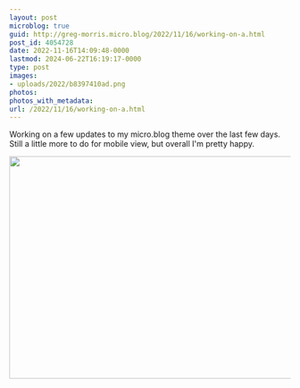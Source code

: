 ```yaml
---
layout: post
microblog: true
guid: http://greg-morris.micro.blog/2022/11/16/working-on-a.html
post_id: 4054728
date: 2022-11-16T14:09:48-0000
lastmod: 2024-06-22T16:19:17-0000
type: post
images:
- uploads/2022/b8397410ad.png
photos:
photos_with_metadata:
url: /2022/11/16/working-on-a.html
---
```

Working on a few updates to my micro.blog theme over the last few days. Still a little more to do for mobile view, but overall I'm pretty happy.

<img src="uploads/2022/b8397410ad.png" width="600" height="398" alt="">
